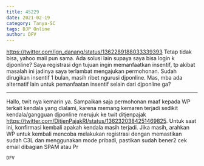 ```yaml
---
title: 45229
date: 2021-02-19
category: Tanya-SC
tags: DJP Online
author: DFV
---
```


https://twitter.com/ign_danang/status/1362289188033339393 Tetap tidak bisa, yahoo mail pun sama. Ada solusi lain supaya saya bisa login k djponline? Saya registrasi dgn tujuan ingin memanfaatkan insentif, tp akibat masalah ini jadinya saya terlambat mengajukan permohonan. Sudah dirugikan insentif 1 bulan, masih ribet ngurusi djponline. Mas, mba ada alternatif lain untuk pemanfaatan insentif selain dari djponline ga?

---

Hallo, twit nya kemarin ya. Sampaikan saja permohonan maaf kepada WP terkait kendala yang dialami, karena memang kemaren terjadi sedikit kendala/gangguan djponline merujuk ke twit ditjenpajak https://twitter.com/DitjenPajakRI/status/1362320384251469825. Untuk saat ini, konfirmasi kembali apakah kendala masih terjadi. Jika masih, arahkan WP untuk kembali mencoba melakukan registrasi dengan memastikan sudah C3L dan menggunakan mode pribadi, pastikan sudah bener2 cek email dibagian SPAM atau Pr

`DFV`
